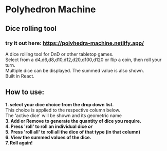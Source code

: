 # Polyhedron Machine 
## Dice rolling tool

### try it out here: https://polyhedra-machine.netlify.app/    
       
A dice rolling tool for DnD or other tabletop games.           
Select from a d4,d6,d8,d10,d12,d20,d100,d120 or flip a coin, then roll your turn.         
Multiple dice can be displayed. The summed value is also shown.         
Built in React.
                        
## How to use:
**1. select your dice choice from the drop down list.**          
This choice is applied to the respective column below.          
The 'active dice' will be shown and its geometric name         
**3. Add or Remove to generate the quantity of dice you require.**          
**4. Press 'roll' to roll an individual dice *or***        
**5. Press 'roll all' to roll all the dice of that type (in that column)**       
**6. View the summed values of the dice.**         
**7. Roll again!**        

